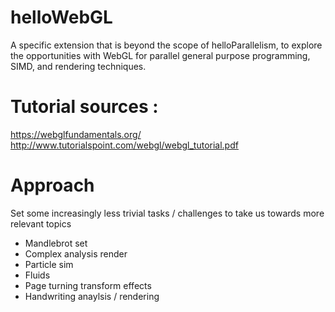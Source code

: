 # helloWebGL
A specific extension that is beyond the scope of helloParallelism, to explore the opportunities with WebGL for parallel general purpose programming, SIMD, and rendering techniques.

# Tutorial sources :
https://webglfundamentals.org/
http://www.tutorialspoint.com/webgl/webgl_tutorial.pdf

# Approach
Set some increasingly less trivial tasks / challenges to take us towards more relevant topics
- Mandlebrot set
- Complex analysis render
- Particle sim
- Fluids
- Page turning transform effects
- Handwriting anaylsis / rendering
